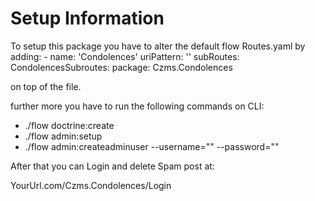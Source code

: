 # Setup Information

To setup this package you have to alter the default flow Routes.yaml by adding:
        -
          name: 'Condolences'
          uriPattern: '<CondolencesSubroutes>'
          subRoutes:
            CondolencesSubroutes:
              package: Czms.Condolences

on top of the file.

further more you have to run the following commands on CLI:
- ./flow doctrine:create
- ./flow admin:setup
- ./flow admin:createadminuser --username="<yourUsername>" --password="<yourPassword>"

After that you can Login and delete Spam post at:

YourUrl.com/Czms.Condolences/Login
